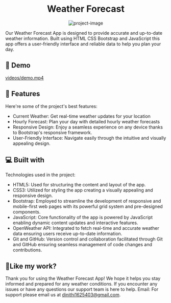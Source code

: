 <h1 align="center" id="title">Weather Forecast</h1>
<p align="center"><img src="Screenshot.png" alt="project-image"></p>

<p id="description">Our Weather Forecast App is designed to provide accurate and up-to-date weather information. Built using HTML CSS Bootstrap and JavaScript this app offers a user-friendly interface and reliable data to help you plan your day.</p>

<h2>🚀 Demo</h2>

[videos/demo.mp4](videos/demo.mp4)

  
  
<h2>🧐 Features</h2>

Here're some of the project's best features:

*   Current Weather: Get real-time weather updates for your location
*   Hourly Forecast: Plan your day with detailed hourly weather forecasts
*   Responsive Design: Enjoy a seamless experience on any device thanks to Bootstrap's responsive framework.
*   User-Friendly Interface: Navigate easily through the intuitive and visually appealing design.

  
  
<h2>💻 Built with</h2>

Technologies used in the project:

*   HTML5: Used for structuring the content and layout of the app.
*   CSS3: Utilized for styling the app creating a visually appealing and responsive design.
*   Bootstrap: Employed to streamline the development of responsive and mobile-first web pages with its powerful grid system and pre-designed components.
*   JavaScript: Core functionality of the app is powered by JavaScript enabling dynamic content updates and interactive features.
*   OpenWeather API: Integrated to fetch real-time and accurate weather data ensuring users receive up-to-date information.
*   Git and GitHub: Version control and collaboration facilitated through Git and GitHub ensuring seamless management of code changes and contributions.

<h2>💖Like my work?</h2>

Thank you for using the Weather Forecast App! We hope it helps you stay informed and prepared for any weather conditions. If you encounter any issues or have any questions our support team is here to help. Email: For support please email us at dinithi1625403@gmail.com.
